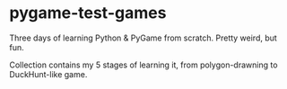# pygame-test-games

Three days of learning Python & PyGame from scratch.
Pretty weird, but fun.

Collection contains my 5 stages of learning it, from polygon-drawning to DuckHunt-like game.
